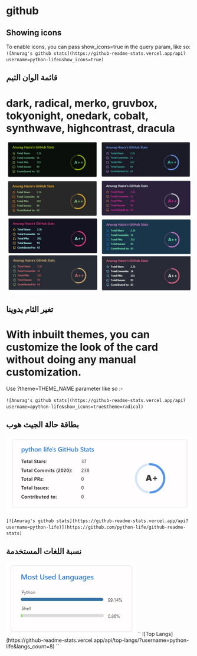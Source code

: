 # github

## Showing icons
 To enable icons, you can pass show_icons=true in the query param, like so:
``
![Anurag's github stats](https://github-readme-stats.vercel.app/api?username=python-life&show_icons=true)
``

## قائمة الوان الثيم
# dark, radical, merko, gruvbox, tokyonight, onedark, cobalt, synthwave, highcontrast, dracula

<img src="Screenshot_1.jpg">

## تغير الثام يدوينا
# With inbuilt themes, you can customize the look of the card without doing any manual customization.

Use ?theme=THEME_NAME parameter like so :-

``
![Anurag's github stats](https://github-readme-stats.vercel.app/api?username=apython-life&show_icons=true&theme=radical)
``
## بطاقة حالة الجيث هوب

<img src="Screenshot_2.jpg">

``
[![Anurag's github stats](https://github-readme-stats.vercel.app/api?username=python-life)](https://github.com/python-life/github-readme-stats)
``
## نسبة اللغات المستخدمة
<img src="Screenshot_3.jpg">
``
![Top Langs](https://github-readme-stats.vercel.app/api/top-langs/?username=python-life&langs_count=8)
``
